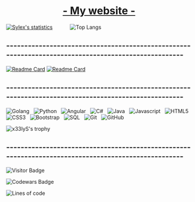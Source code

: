 <div align="center"><h1><a href="http://florian.swebystudio.com" target="_blank" >- My website -</a></h1></div>

  [![Sylex's statistics](https://github-readme-stats.vercel.app/api?username=x33lyS&include_all_commits=true&show_icons=true&theme=tokyonight&border_radius=30&hide=issues)](#)&nbsp;&nbsp;&nbsp;&nbsp;&nbsp;&nbsp;&nbsp;&nbsp;&nbsp;&nbsp;&nbsp;&nbsp;![Top Langs](https://github-readme-stats.vercel.app/api/top-langs/?username=x33lyS&hide=TeX&layout=compact&theme=tokyonight&border_radius=30)



## ----------------------------------------------------------------------------------------------------
<a href="https://groupie-tracker-x33lys.herokuapp.com/">![Readme Card](https://github-readme-stats.vercel.app/api/pin/?username=x33lyS&repo=Groupie-Tracker&theme=tokyonight&border_radius=30)</a>
<a href="https://github.com/x33lyS/Website-2k22">![Readme Card](https://github-readme-stats.vercel.app/api/pin/?username=x33lyS&repo=Website-2k22&theme=tokyonight&border_radius=30)</a>

## ----------------------------------------------------------------------------------------------------

![Golang](https://img.shields.io/badge/-Golang-black?logo=go&logoColor=darkblue&style=for-the-badge)&nbsp;&nbsp;
![Python](https://img.shields.io/badge/-Python-black?logo=python&logoColor=darkblue&style=for-the-badge)&nbsp;&nbsp;
![Angular](https://img.shields.io/badge/-Angular-black?logo=angular&logoColor=darkblue&style=for-the-badge)&nbsp;&nbsp;
![C#](https://img.shields.io/badge/-Csharp-black?logo=c&logoColor=darkblue&style=for-the-badge)&nbsp;&nbsp;
![Java](https://img.shields.io/badge/-Java-black?logo=java&logoColor=darkblue&style=for-the-badge)&nbsp;&nbsp;
![Javascript](https://img.shields.io/badge/-Javascript-black?logo=javascript&logoColor=darkblue&style=for-the-badge)&nbsp;&nbsp;
![HTML5](https://img.shields.io/badge/-HTML5-black?logo=html5&logoColor=darkblue&style=for-the-badge)&nbsp;&nbsp;
![CSS3](https://img.shields.io/badge/-CSS3-black?logo=css3&logoColor=darkblue&style=for-the-badge)&nbsp;&nbsp;
![Bootstrap](https://img.shields.io/badge/-Bootstrap-black?logo=bootstrap&logoColor=darkblue&style=for-the-badge)&nbsp;&nbsp;
![SQL](https://img.shields.io/badge/-SQL-black?logo=MySQL&logoColor=darkblue&style=for-the-badge)&nbsp;&nbsp;
![Git](https://img.shields.io/badge/-Git-black?logo=git&logoColor=darkblue&style=for-the-badge)&nbsp;&nbsp;
![GitHub](https://img.shields.io/badge/-GitHub-black?logo=github&logoColor=darkblue&style=for-the-badge)&nbsp;&nbsp;
</br>


![x33lyS's trophy](https://hacked-github-stat-trophies.vercel.app/?username=x33lyS&theme=dracula&column=5&rank=SECRET,SSS,SS,S,AAA,AA,A,B&margin-w=18&margin-h=10&title=MultiLanguage,AllSuperRank,Joined2020,Commit,Repositories)

## ----------------------------------------------------------------------------------------------------
![Visitor Badge](https://visitor-badge.laobi.icu/badge?page_id=x33lyS.x33lyS)

![Codewars Badge](https://www.codewars.com/users/x33lyS/badges/large)

![Lines of code](https://img.shields.io/badge/From%20Hello%20World%20I%27ve%20Written-4.6%20million%20lines%20of%20code&logoColor=darkblue)

